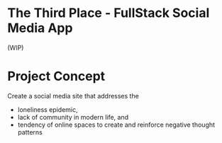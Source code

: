 # The Third Place - FullStack Social Media App

(WIP)

# Project Concept

Create a social media site that addresses the 
- loneliness epidemic, 
- lack of community in modern life, and
- tendency of online spaces to create and reinforce negative thought patterns

